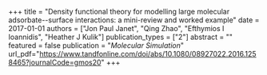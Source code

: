 +++
title = "Density functional theory for modelling large molecular adsorbate--surface interactions: a mini-review and worked example"
date = 2017-01-01
authors = ["Jon Paul Janet", "Qing Zhao", "Efthymios I Ioannidis", "Heather J Kulik"]
publication_types = ["2"]
abstract = ""
featured = false
publication = "*Molecular Simulation*"
url_pdf="https://www.tandfonline.com/doi/abs/10.1080/08927022.2016.1258465?journalCode=gmos20"
+++

